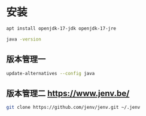 # 安装

```bash
apt install openjdk-17-jdk openjdk-17-jre

java -version
```

## 版本管理一

```bash
update-alternatives --config java
```

## 版本管理二 https://www.jenv.be/

```bash
git clone https://github.com/jenv/jenv.git ~/.jenv
```
